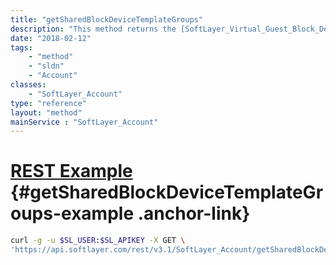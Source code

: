 ```yaml
---
title: "getSharedBlockDeviceTemplateGroups"
description: "This method returns the [SoftLayer_Virtual_Guest_Block_Device_Template_Group](/reference/datatypes/SoftLayer_Virtual_Guest_Block_Device_Template_Group) objects that have been shared with this account "
date: "2018-02-12"
tags:
    - "method"
    - "sldn"
    - "Account"
classes:
    - "SoftLayer_Account"
type: "reference"
layout: "method"
mainService : "SoftLayer_Account"
---
```


# [REST Example](#getSharedBlockDeviceTemplateGroups-example) <a href="/article/rest/"><i class="fas fa-question"></i></a> {#getSharedBlockDeviceTemplateGroups-example .anchor-link} 
```bash
curl -g -u $SL_USER:$SL_APIKEY -X GET \
'https://api.softlayer.com/rest/v3.1/SoftLayer_Account/getSharedBlockDeviceTemplateGroups'
```
